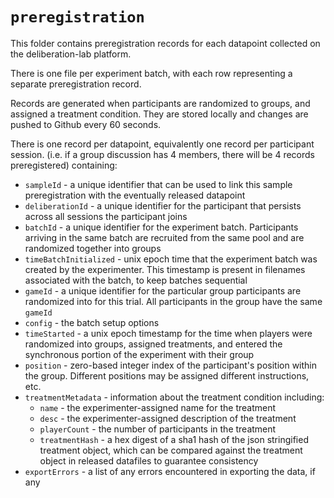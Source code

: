 # `preregistration`

This folder contains preregistration records for each datapoint collected on the deliberation-lab platform.

There is one file per experiment batch, with each row representing a separate preregistration record.

Records are generated when participants are randomized to groups, and assigned a treatment condition. They are stored locally and changes are pushed to Github every 60 seconds.

There is one record per datapoint, equivalently one record per participant session. (i.e. if a group discussion has 4 members, there will be 4 records preregistered) containing:

- `sampleId` - a unique identifier that can be used to link this sample preregistration with the eventually released datapoint
- `deliberationId` - a unique identifier for the participant that persists across all sessions the participant joins
- `batchId` - a unique identifier for the experiment batch. Participants arriving in the same batch are recruited from the same pool and are randomized together into groups
- `timeBatchInitialized` - unix epoch time that the experiment batch was created by the experimenter. This timestamp is present in filenames associated with the batch, to keep batches sequential
- `gameId` - a unique identifier for the particular group participants are randomized into for this trial. All participants in the group have the same `gameId`
- `config` - the batch setup options
- `timeStarted` - a unix epoch timestamp for the time when players were randomized into groups, assigned treatments, and entered the synchronous portion of the experiment with their group
- `position` - zero-based integer index of the participant's position within the group. Different positions may be assigned different instructions, etc.
- `treatmentMetadata` - information about the treatment condition including:
  - `name` - the experimenter-assigned name for the treatment
  - `desc` - the experimenter-assigned description of the treatment
  - `playerCount` - the number of participants in the treatment
  - `treatmentHash` - a hex digest of a sha1 hash of the json stringified treatment object, which can be compared against the treatment object in released datafiles to guarantee consistency
- `exportErrors` - a list of any errors encountered in exporting the data, if any
